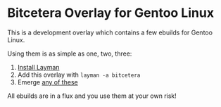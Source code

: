 # Bitcetera Overlay for Gentoo Linux

This is a development overlay which contains a few ebuilds for Gentoo Linux.

Using them is as simple as one, two, three:

1. [Install Layman](https://wiki.gentoo.org/wiki/Layman)
2. Add this overlay with `layman -a bitcetera`
3. Emerge [any of these](https://github.com/svoop/bitcetera-overlay)

All ebuilds are in a flux and you use them at your own risk!
